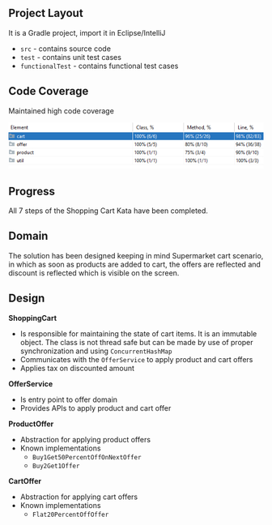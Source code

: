 Project Layout
----

It is a Gradle project, import it in Eclipse/IntelliJ

* `src` - contains source code
* `test` - contains unit test cases
* `functionalTest` - contains functional test cases

Code Coverage
----
Maintained high code coverage

![](CodeCoverage.PNG)

Progress
---
All 7 steps of the Shopping Cart Kata have been completed.

Domain
----
The solution has been designed keeping in mind Supermarket cart scenario, in which
as soon as products are added to cart, the offers are reflected and discount is reflected
which is visible on the screen.

Design
---

**ShoppingCart**

* Is responsible for maintaining the state of cart items. It is an immutable object. The class is not thread safe
but can be made by use of proper synchronization and using `ConcurrentHashMap`
* Communicates with the `OfferService` to apply product and cart offers
* Applies tax on discounted amount

**OfferService**
* Is entry point to offer domain
* Provides APIs to apply product and cart offer

**ProductOffer**
* Abstraction for applying product offers
* Known implementations
    * `Buy1Get50PercentOffOnNextOffer`
    * `Buy2Get1Offer`
    
**CartOffer**
* Abstraction for applying cart offers
* Known implementations
    * `Flat20PercentOffOffer`
    

